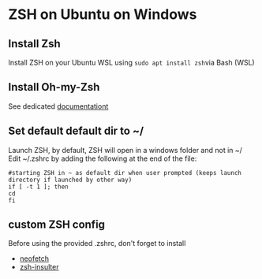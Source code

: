 # ZSH on Ubuntu on Windows  
## Install Zsh
Install ZSH on your Ubuntu WSL using ```sudo apt install zsh```via Bash (WSL)

## Install Oh-my-Zsh
See dedicated [documentationt](https://ohmyz.sh/#install)

## Set default default dir to ~/
Launch ZSH, by default, ZSH will open in a windows folder and not in ~/  
Edit ~/.zshrc by adding the following at the end of the file:  
```
#starting ZSH in ~ as default dir when user prompted (keeps launch directory if launched by other way)
if [ -t 1 ]; then
cd
fi
```
## custom ZSH config  
Before using the provided .zshrc, don't forget to install 
- [neofetch](https://github.com/dylanaraps/neofetch/blob/master/README.md)
- [zsh-insulter](https://github.com/matmutant/zsh-insulter/tree/master)
